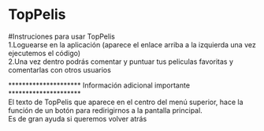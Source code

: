 # TopPelis
#Instruciones para usar TopPelis                                                                                                                                                   
1.Loguearse en la aplicación (aparece el enlace arriba a la izquierda una vez ejecutemos el código)                                                                                 
2.Una vez dentro podrás comentar y puntuar tus peliculas favoritas y comentarlas con otros usuarios                                                                                  

********************* Información adicional importante *********************                                                                                                       
El texto de TopPelis que aparece en el centro del menú superior, hace la función de un botón para redirigirnos a la pantalla principal.                                             
Es de gran ayuda si queremos volver atrás
